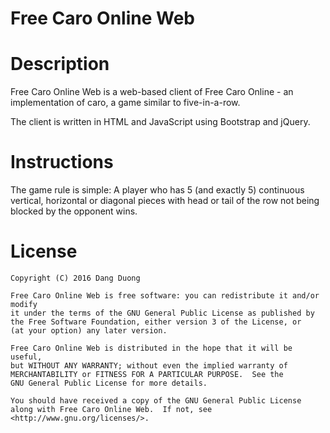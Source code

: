 # Free Caro Online Web

# Description

Free Caro Online Web is a web-based client of Free Caro Online - an implementation of caro, a game similar to five-in-a-row.

The client is written in HTML and JavaScript using Bootstrap and jQuery.

# Instructions

The game rule is simple: A player who has 5 (and exactly 5) continuous vertical, horizontal or diagonal pieces with head or tail of the row not being blocked by the opponent wins.

# License

    Copyright (C) 2016 Dang Duong

    Free Caro Online Web is free software: you can redistribute it and/or modify
    it under the terms of the GNU General Public License as published by
    the Free Software Foundation, either version 3 of the License, or
    (at your option) any later version.

    Free Caro Online Web is distributed in the hope that it will be useful,
    but WITHOUT ANY WARRANTY; without even the implied warranty of
    MERCHANTABILITY or FITNESS FOR A PARTICULAR PURPOSE.  See the
    GNU General Public License for more details.

    You should have received a copy of the GNU General Public License
    along with Free Caro Online Web.  If not, see <http://www.gnu.org/licenses/>.
